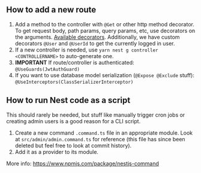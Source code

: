 ## How to add a new route

1. Add a method to the controller with `@Get` or other http method decorator. To get request body, path params, query params, etc, use decorators on the arguments. [Available decorators](https://docs.nestjs.com/controllers#request-object). Additionally, we have custom decorators `@User` and `@UserId` to get the currently logged in user.
2. If a new controller is needed, use `yarn nest g controller <CONTROLLERNAME>` to auto-generate one.
3. **IMPORTANT** If route/controller is authenticated: `@UseGuards(JwtAuthGuard)`
4. If you want to use database model serialization (`@Expose @Exclude` stuff): `@UseInterceptors(ClassSerializerInterceptor)`

## How to run Nest code as a script

This should rarely be needed, but stuff like manually trigger cron jobs or creating admin users is a good reason for a CLI script.

1. Create a new command `.command.ts` file in an appropriate module. Look at `src/admin/admin.command.ts` for reference (this file has since been deleted but feel free to look at commit history).
2. Add it as a provider to its module.

More info: https://www.npmjs.com/package/nestjs-command
